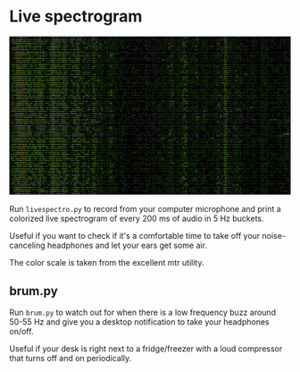 Live spectrogram
================

![Example of what it looks like](screencast.gif)

Run `livespectro.py` to record from your computer microphone and print a colorized live spectrogram of every 200 ms of audio in 5 Hz buckets.

Useful if you want to check if it's a comfortable time to take off your noise-canceling headphones and let your ears get some air.

The color scale is taken from the excellent mtr utility.

brum.py
-------

Run `brum.py` to watch out for when there is a low frequency buzz around 50-55 Hz and give you a desktop notification to take your headphones on/off.

Useful if your desk is right next to a fridge/freezer with a loud compressor that turns off and on periodically.
